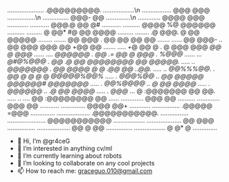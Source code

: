                                                           
 .....................   .@@@@@@@@@.   ..................\n
 .................    @@@          @@@   ................\n
 ...............   @@@-               @@   ..............\n
 .............   @@@@                  @@@   ............ 
 ...........   @@@.@                   @@ @#  ........... 
 ..........  @@@@ %@                   @@@@@@  .......... 
 .........  @ @@* #@                   @@ @@@@  ......... 
 ........ .@ @@@.  @                   @@ @@@@@  ........ 
 ....... @@ @@@  . @@                  @@  @@ @@  ....... 
 ...... @@ @@@- .. @@     @@@  @@@     @@  +@@ @@ ....... 
 ..... +@ @@ @  .  @      @@@  @@@     *@@  @ @@@  ...... 
 ....  @@@@@@  .  @@   .= @@    @       @@@ . %@@@ ...... 
 ...  @#@%@@@ .  @@  .@     @@ @@@@@@@@   @@ @@@@@. ..... 
 ..  @@@@@@@  . @@ @@@@      @ @      .@@  @@ ..@@. ..... 
 .. @@%%%@@. .  @@    @     @  @*     @  *@@@@@%@@% ..... 
 .  @@@%@@  .. @@      @@@@@    @@@@@@#     @@@@@@@ ..... 
 . @@%@@@@ ..  @                            @@ @@@@ ..... 
 . @@@@@@  .. .@                            @@ @@@@ ..... 
 .  @@@*  ...  @           :@@@@@@@         @@  @@. ..... 
 ..      ....  @@         :@@@@@@@@         @@     ...... 
 ............. @@@                         @@  .......... 
 .............  @@@                       @@  ........... 
 ..............   @@@@                  @@+  ............ 
 ................   .@@@@@          =@@@   .............. 
 ...................    .@@@@@@@@@@@.    ................ 
 ......................  @@@@@@@@@@@   .................. 
 ....................   @@         @@@   ................ 
 ...................  @@            @ @@  ............... 
 ..................  @               @* @  .............. 
            
- 👋 Hi, I’m @gr4ceG
- 👀 I’m interested in anything cv/ml 
- 🌱 I’m currently learning about robots
- 💞️ I’m looking to collaborate on any cool projects
- 📫 How to reach me: graceguo.010@gmail.com

<!---
gr4ceG/gr4ceG is a ✨ special ✨ repository because its `README.md` (this file) appears on your GitHub profile.
You can click the Preview link to take a look at your changes.
--->
